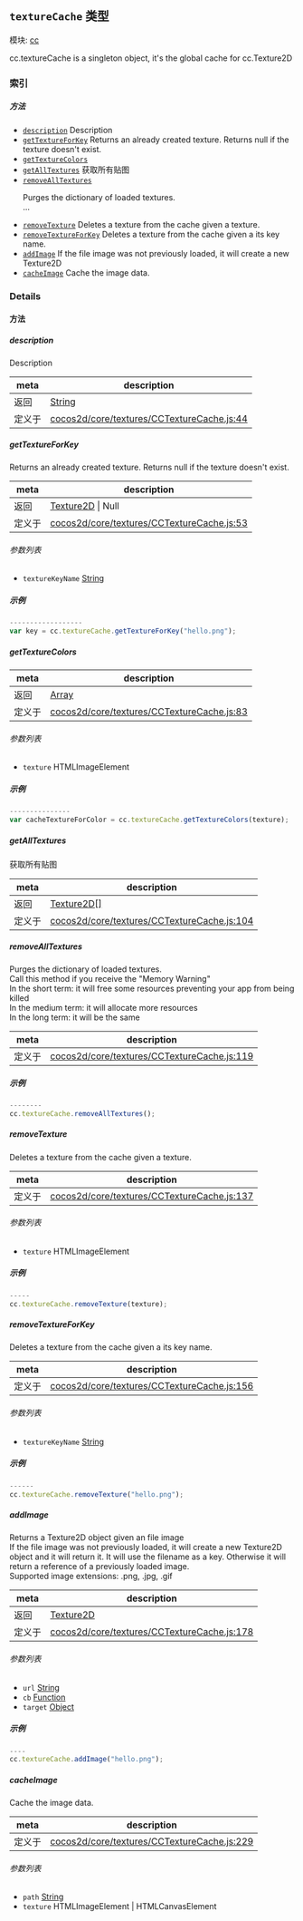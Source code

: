 ## `textureCache` 类型



模块: [cc](../modules/cc.md)


cc.textureCache is a singleton object, it's the global cache for cc.Texture2D


### 索引



##### 方法

  - [`description`](#description) Description
  - [`getTextureForKey`](#gettextureforkey) Returns an already created texture. Returns null if the texture doesn't exist.
  - [`getTextureColors`](#gettexturecolors) 
  - [`getAllTextures`](#getalltextures) 获取所有贴图
  - [`removeAllTextures`](#removealltextures) <p>Purges the dictionary of loaded textures. <br />...
  - [`removeTexture`](#removetexture) Deletes a texture from the cache given a texture.
  - [`removeTextureForKey`](#removetextureforkey) Deletes a texture from the cache given a its key name.
  - [`addImage`](#addimage) If the file image was not previously loaded, it will create a new Texture2D
  - [`cacheImage`](#cacheimage) Cache the image data.



### Details




<!-- Method Block -->
#### 方法


##### description

Description

| meta | description |
|------|-------------|
| 返回 | <a href="https://developer.mozilla.org/en/JavaScript/Reference/Global_Objects/String" class="crosslink external" target="_blank">String</a> 
| 定义于 | [cocos2d/core/textures/CCTextureCache.js:44](https://github.com/cocos-creator/engine/blob/111da455d089e3000f670eed24ff5172a3488245/cocos2d/core/textures/CCTextureCache.js#L44) |



##### getTextureForKey

Returns an already created texture. Returns null if the texture doesn't exist.

| meta | description |
|------|-------------|
| 返回 | <a href="../classes/Texture2D.html" class="crosslink">Texture2D</a> &#124; Null 
| 定义于 | [cocos2d/core/textures/CCTextureCache.js:53](https://github.com/cocos-creator/engine/blob/111da455d089e3000f670eed24ff5172a3488245/cocos2d/core/textures/CCTextureCache.js#L53) |

###### 参数列表
- `textureKeyName` <a href="https://developer.mozilla.org/en/JavaScript/Reference/Global_Objects/String" class="crosslink external" target="_blank">String</a> 

##### 示例

```js
------------------
var key = cc.textureCache.getTextureForKey("hello.png");

```

##### getTextureColors



| meta | description |
|------|-------------|
| 返回 | <a href="https://developer.mozilla.org/en/JavaScript/Reference/Global_Objects/Array" class="crosslink external" target="_blank">Array</a> 
| 定义于 | [cocos2d/core/textures/CCTextureCache.js:83](https://github.com/cocos-creator/engine/blob/111da455d089e3000f670eed24ff5172a3488245/cocos2d/core/textures/CCTextureCache.js#L83) |

###### 参数列表
- `texture` HTMLImageElement 

##### 示例

```js
---------------
var cacheTextureForColor = cc.textureCache.getTextureColors(texture);

```

##### getAllTextures

获取所有贴图

| meta | description |
|------|-------------|
| 返回 | <a href="../classes/Texture2D.html" class="crosslink">Texture2D[]</a> 
| 定义于 | [cocos2d/core/textures/CCTextureCache.js:104](https://github.com/cocos-creator/engine/blob/111da455d089e3000f670eed24ff5172a3488245/cocos2d/core/textures/CCTextureCache.js#L104) |



##### removeAllTextures

<p>Purges the dictionary of loaded textures. <br />
Call this method if you receive the "Memory Warning"  <br />
In the short term: it will free some resources preventing your app from being killed  <br />
In the medium term: it will allocate more resources <br />
In the long term: it will be the same</p>

| meta | description |
|------|-------------|
| 定义于 | [cocos2d/core/textures/CCTextureCache.js:119](https://github.com/cocos-creator/engine/blob/111da455d089e3000f670eed24ff5172a3488245/cocos2d/core/textures/CCTextureCache.js#L119) |


##### 示例

```js
--------
cc.textureCache.removeAllTextures();

```

##### removeTexture

Deletes a texture from the cache given a texture.

| meta | description |
|------|-------------|
| 定义于 | [cocos2d/core/textures/CCTextureCache.js:137](https://github.com/cocos-creator/engine/blob/111da455d089e3000f670eed24ff5172a3488245/cocos2d/core/textures/CCTextureCache.js#L137) |

###### 参数列表
- `texture` HTMLImageElement 

##### 示例

```js
-----
cc.textureCache.removeTexture(texture);

```

##### removeTextureForKey

Deletes a texture from the cache given a its key name.

| meta | description |
|------|-------------|
| 定义于 | [cocos2d/core/textures/CCTextureCache.js:156](https://github.com/cocos-creator/engine/blob/111da455d089e3000f670eed24ff5172a3488245/cocos2d/core/textures/CCTextureCache.js#L156) |

###### 参数列表
- `textureKeyName` <a href="https://developer.mozilla.org/en/JavaScript/Reference/Global_Objects/String" class="crosslink external" target="_blank">String</a> 

##### 示例

```js
------
cc.textureCache.removeTexture("hello.png");

```

##### addImage

Returns a Texture2D object given an file image <br />
If the file image was not previously loaded, it will create a new Texture2D
object and it will return it. It will use the filename as a key.
Otherwise it will return a reference of a previously loaded image. <br />
Supported image extensions: .png, .jpg, .gif

| meta | description |
|------|-------------|
| 返回 | <a href="../classes/Texture2D.html" class="crosslink">Texture2D</a> 
| 定义于 | [cocos2d/core/textures/CCTextureCache.js:178](https://github.com/cocos-creator/engine/blob/111da455d089e3000f670eed24ff5172a3488245/cocos2d/core/textures/CCTextureCache.js#L178) |

###### 参数列表
- `url` <a href="https://developer.mozilla.org/en/JavaScript/Reference/Global_Objects/String" class="crosslink external" target="_blank">String</a> 
- `cb` <a href="https://developer.mozilla.org/en/JavaScript/Reference/Global_Objects/Function" class="crosslink external" target="_blank">Function</a> 
- `target` <a href="https://developer.mozilla.org/en/JavaScript/Reference/Global_Objects/Object" class="crosslink external" target="_blank">Object</a> 

##### 示例

```js
----
cc.textureCache.addImage("hello.png");

```

##### cacheImage

Cache the image data.

| meta | description |
|------|-------------|
| 定义于 | [cocos2d/core/textures/CCTextureCache.js:229](https://github.com/cocos-creator/engine/blob/111da455d089e3000f670eed24ff5172a3488245/cocos2d/core/textures/CCTextureCache.js#L229) |

###### 参数列表
- `path` <a href="https://developer.mozilla.org/en/JavaScript/Reference/Global_Objects/String" class="crosslink external" target="_blank">String</a> 
- `texture` HTMLImageElement &#124; HTMLCanvasElement 



